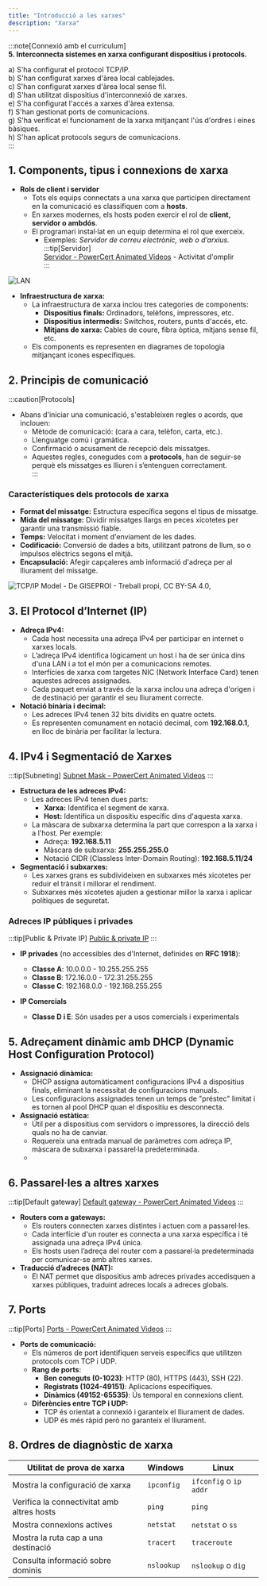 ```yaml
---  
title: "Introducció a les xarxes"  
description: "Xarxa"  
---  
```


:::note[Connexió amb el currículum]  
**5. Interconnecta sistemes en xarxa configurant dispositius i protocols.**    

a) S'ha configurat el protocol TCP/IP.  
b) S'han configurat xarxes d'àrea local cablejades.  
c) S'han configurat xarxes d'àrea local sense fil.  
d) S'han utilitzat dispositius d'interconnexió de xarxes.  
e) S'ha configurat l'accés a xarxes d'àrea extensa.  
f) S'han gestionat ports de comunicacions.  
g) S'ha verificat el funcionament de la xarxa mitjançant l'ús d'ordres i eines bàsiques.  
h) S'han aplicat protocols segurs de comunicacions.  
:::  

## 1. Components, tipus i connexions de xarxa  
   - **Rols de client i servidor**  
     - Tots els equips connectats a una xarxa que participen directament en la comunicació es classifiquen com a **hosts**.  
     - En xarxes modernes, els hosts poden exercir el rol de **client, servidor o ambdós**.  
     - El programari instal·lat en un equip determina el rol que exerceix.  
       - Exemples: _Servidor de correu electrònic, web o d’arxius._  
:::tip[Servidor]  
[Servidor - PowerCert Animated Videos](https://www.youtube.com/watch?v=UjCDWCeHCzY) - Activitat d'omplir  
:::  

![LAN](https://cdn.prod.website-files.com/620d42e86cb8ec4d0839e59d/6230ee03762e4e5318c33297_61ca0988bf85585f5ccc26b5_Local-Area-Network-Diagram.jpeg)  
   - **Infraestructura de xarxa:**  
     - La infraestructura de xarxa inclou tres categories de components:  
       - **Dispositius finals:** Ordinadors, telèfons, impressores, etc.  
       - **Dispositius intermedis:** Switchos, routers, punts d'accés, etc.  
       - **Mitjans de xarxa:** Cables de coure, fibra òptica, mitjans sense fil, etc.  
     - Els components es representen en diagrames de topologia mitjançant icones específiques.  

## 2. Principis de comunicació  

:::caution[Protocols]  
   - Abans d'iniciar una comunicació, s'estableixen regles o acords, que inclouen:  
     - Mètode de comunicació: (cara a cara, telèfon, carta, etc.).  
     - Llenguatge comú i gramàtica.  
     - Confirmació o acusament de recepció dels missatges.  
     - Aquestes regles, conegudes com a **protocols**, han de seguir-se perquè els missatges es lliuren i s’entenguen correctament.  
:::  

### Característiques dels protocols de xarxa  
 - **Format del missatge:** Estructura específica segons el tipus de missatge.  
 - **Mida del missatge:** Dividir missatges llargs en peces xicotetes per garantir una transmissió fiable.  
 - **Temps:** Velocitat i moment d'enviament de les dades.  
 - **Codificació:** Conversió de dades a bits, utilitzant patrons de llum, so o impulsos elèctrics segons el mitjà.  
 - **Encapsulació:** Afegir capçaleres amb informació d'adreça per al lliurament del missatge.  

![TCP/IP Model - De GISEPROI - Treball propi, CC BY-SA 4.0,](https://upload.wikimedia.org/wikipedia/commons/thumb/7/73/Suite_de_Protocolos_TCPIP.png/531px-Suite_de_Protocolos_TCPIP.png)  

## 3. **El Protocol d’Internet (IP)**  
   - **Adreça IPv4:**  
     - Cada host necessita una adreça IPv4 per participar en internet o xarxes locals.  
     - L’adreça IPv4 identifica lògicament un host i ha de ser única dins d'una LAN i a tot el món per a comunicacions remotes.  
     - Interfícies de xarxa com targetes NIC (Network Interface Card) tenen aquestes adreces assignades.  
     - Cada paquet enviat a través de la xarxa inclou una adreça d'origen i de destinació per garantir el seu lliurament correcte.  
   - **Notació binària i decimal:**  
     - Les adreces IPv4 tenen 32 bits dividits en quatre octets.  
     - Es representen comunament en notació decimal, com **192.168.0.1**, en lloc de binària per facilitar la lectura.  

## 4. **IPv4 i Segmentació de Xarxes**  

:::tip[Subneting]
[Subnet Mask - PowerCert Animated Videos](https://www.youtube.com/watch?v=s_Ntt6eTn94)
:::

   - **Estructura de les adreces IPv4:**  
     - Les adreces IPv4 tenen dues parts:  
       - **Xarxa:** Identifica el segment de xarxa.  
       - **Host:** Identifica un dispositiu específic dins d'aquesta xarxa.  
     - La màscara de subxarxa determina la part que correspon a la xarxa i a l'host. Per exemple:  
       - Adreça: **192.168.5.11**  
       - Màscara de subxarxa: **255.255.255.0**  
       - Notació CIDR (Classless Inter-Domain Routing):  **192.168.5.11/24** 
   - **Segmentació i subxarxes:**  
     - Les xarxes grans es subdivideixen en subxarxes més xicotetes per reduir el trànsit i millorar el rendiment.  
     - Subxarxes més xicotetes ajuden a gestionar millor la xarxa i aplicar polítiques de seguretat.  

### **Adreces IP públiques i privades**  

:::tip[Public & Private IP]
[Public & private IP](https://www.youtube.com/watch?v=po8ZFG0Xc4Q)
:::

- **IP privades** (no accessibles des d'Internet, definides en **RFC 1918**):  
  - **Classe A**: 10.0.0.0 - 10.255.255.255  
  - **Classe B**: 172.16.0.0 - 172.31.255.255  
  - **Classe C**: 192.168.0.0 - 192.168.255.255  

- **IP Comercials**
  - **Classe D i E**: Són usades per a usos comercials i experimentals 

## 5. **Adreçament dinàmic amb DHCP (Dynamic Host Configuration Protocol)**  
   - **Assignació dinàmica:**  
     - DHCP assigna automàticament configuracions IPv4 a dispositius finals, eliminant la necessitat de configuracions manuals.  
     - Les configuracions assignades tenen un temps de "préstec" limitat i es tornen al pool DHCP quan el dispositiu es desconnecta.  
   - **Assignació estàtica:**  
     - Útil per a dispositius com servidors o impressores, la direcció dels quals no ha de canviar.  
     - Requereix una entrada manual de paràmetres com adreça IP, màscara de subxarxa i passarel·la predeterminada.  
     - 
## 6. **Passarel·les a altres xarxes**  

:::tip[Default gateway]
[Default gateway - PowerCert Animated Videos](https://www.youtube.com/watch?v=pCcJFdYNamc)
:::

   - **Routers com a gateways:**  
     - Els routers connecten xarxes distintes i actuen com a passarel·les.  
     - Cada interfície d'un router es connecta a una xarxa específica i té assignada una adreça IPv4 única.  
     - Els hosts usen l’adreça del router com a passarel·la predeterminada per comunicar-se amb altres xarxes.  
   - **Traducció d’adreces (NAT):**  
     - El NAT permet que dispositius amb adreces privades accedisquen a xarxes públiques, traduint adreces locals a adreces globals.  

## 7. **Ports**  

:::tip[Ports]
[Ports - PowerCert Animated Videos](https://www.youtube.com/watch?v=g2fT-g9PX9o)
:::
  - **Ports de comunicació:**  
     - Els números de port identifiquen serveis específics que utilitzen protocols com TCP i UDP.  
      - **Rang de ports**:  
        - **Ben coneguts (0-1023)**: HTTP (80), HTTPS (443), SSH (22).  
        - **Registrats (1024-49151)**: Aplicacions específiques.  
        - **Dinàmics (49152-65535)**: Ús temporal en connexions client.  
      - **Diferències entre TCP i UDP:**  
        - TCP és orientat a connexió i garanteix el lliurament de dades.  
        - UDP és més ràpid però no garanteix el lliurament.  

## 8. **Ordres de diagnòstic de xarxa**  
| **Utilitat de prova de xarxa** | **Windows** | **Linux** |
|-------------------------------|-------------|-----------|
| Mostra la configuració de xarxa | `ipconfig` | `ifconfig` o `ip addr` |
| Verifica la connectivitat amb altres hosts | `ping` | `ping` |
| Mostra connexions actives | `netstat` | `netstat` o `ss` |
| Mostra la ruta cap a una destinació | `tracert` | `traceroute` |
| Consulta informació sobre dominis | `nslookup` | `nslookup` o `dig` |